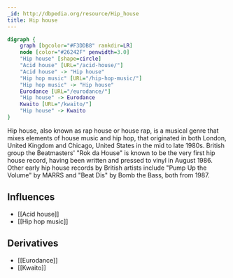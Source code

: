 ```yaml
---
_id: http://dbpedia.org/resource/Hip_house
title: Hip house
---
```


```dot
digraph {
	graph [bgcolor="#F3DDB8" rankdir=LR]
	node [color="#26242F" penwidth=3.0]
	"Hip house" [shape=circle]
	"Acid house" [URL="/acid-house/"]
	"Acid house" -> "Hip house"
	"Hip hop music" [URL="/hip-hop-music/"]
	"Hip hop music" -> "Hip house"
	Eurodance [URL="/eurodance/"]
	"Hip house" -> Eurodance
	Kwaito [URL="/kwaito/"]
	"Hip house" -> Kwaito
}
```

Hip house, also known as rap house or house rap, is a musical genre that mixes elements of house music and hip hop, that originated in both London, United Kingdom and Chicago, United States in the mid to late 1980s. British group the Beatmasters' "Rok da House" is known to be the very first hip house record, having been written and pressed to vinyl in August 1986. Other early hip house records by British artists include "Pump Up the Volume" by MARRS and "Beat Dis" by Bomb the Bass, both from 1987.

## Influences

- [[Acid house]]
- [[Hip hop music]]

## Derivatives

- [[Eurodance]]
- [[Kwaito]]
